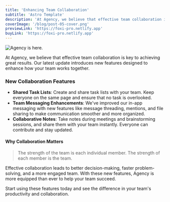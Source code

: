```yaml
---
title: 'Enhancing Team Collaboration'
subtitle: 'Astro Template'
description: 'At Agency, we believe that effective team collaboration is key to achieving great results. Our latest update introduces new features designed to enhance how your team works together.'
coverImage: '/blog/post-05-cover.png'
previewLink: 'https://foxi-pro.netlify.app'
buyLink: 'https://foxi-pro.netlify.app'
---
```


![Agency is here.](/blog/post-05.png)

At Agency, we believe that effective team collaboration is key to achieving great results. Our latest update introduces new features designed to enhance how your team works together.

### New Collaboration Features

- **Shared Task Lists**: Create and share task lists with your team. Keep everyone on the same page and ensure that no task is overlooked.
- **Team Messaging Enhancements**: We've improved our in-app messaging with new features like message threading, mentions, and file sharing to make communication smoother and more organized.
- **Collaborative Notes**: Take notes during meetings and brainstorming sessions, and share them with your team instantly. Everyone can contribute and stay updated.

#### Why Collaboration Matters

> The strength of the team is each individual member. The strength of each member is the team.

Effective collaboration leads to better decision-making, faster problem-solving, and a more engaged team. With these new features, Agency is more equipped than ever to help your team succeed.

Start using these features today and see the difference in your team's productivity and collaboration.
